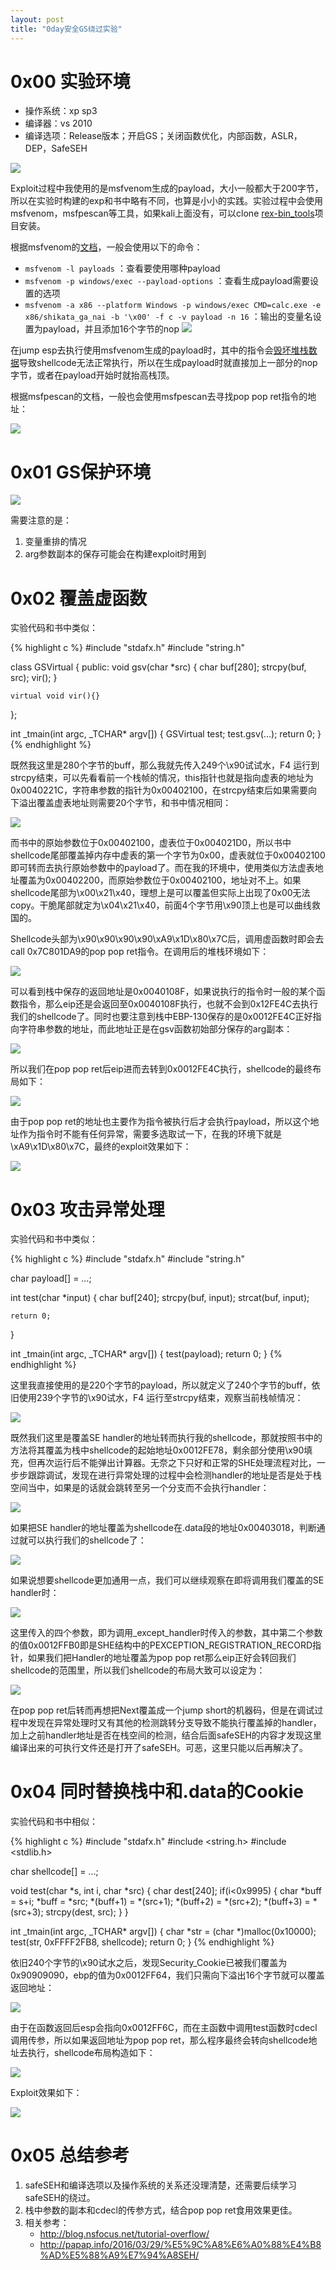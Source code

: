 ```yaml
---
layout: post
title: "0day安全GS绕过实验"
---
```


# 0x00 实验环境

* 操作系统：xp sp3
* 编译器：vs 2010
* 编译选项：Release版本；开启GS；关闭函数优化，内部函数，ASLR，DEP，SafeSEH

<!-- more -->

![][1]

Exploit过程中我使用的是msfvenom生成的payload，大小一般都大于200字节，所以在实验时构建的exp和书中略有不同，也算是小小的实践。实验过程中会使用msfvenom，msfpescan等工具，如果kali上面没有，可以clone [rex-bin_tools](https://github.com/rapid7/rex-bin_tools)项目安装。

根据msfvenom的[文档](https://www.offensive-security.com/metasploit-unleashed/msfvenom/)，一般会使用以下的命令：

* `msfvenom -l payloads` ：查看要使用哪种payload
* `msfvenom -p windows/exec --payload-options` ：查看生成payload需要设置的选项
* `msfvenom -a x86 --platform Windows -p windows/exec CMD=calc.exe -e x86/shikata_ga_nai -b '\x00' -f c -v payload -n 16` ：输出的变量名设置为payload，并且添加16个字节的nop
    ![][2]

在jump esp去执行使用msfvenom生成的payload时，其中的指令会[毁坏堆栈数据](http://www.programlife.net/win32-bind-port-shellcode.html)导致shellcode无法正常执行，所以在生成payload时就直接加上一部分的nop字节，或者在payload开始时就抬高栈顶。

根据msfpescan的文档，一般也会使用msfpescan去寻找pop pop ret指令的地址：

![][3]

# 0x01 GS保护环境

![][4]

需要注意的是：

1. 变量重排的情况
2. arg参数副本的保存可能会在构建exploit时用到

# 0x02 覆盖虚函数

实验代码和书中类似：

{% highlight c %}
#include "stdafx.h"
#include "string.h"


class GSVirtual
{
public:
	void gsv(char *src)
	{
		char buf[280];
		strcpy(buf, src);
		vir();
	}

	virtual void vir(){}
};

int _tmain(int argc, _TCHAR* argv[])
{
	GSVirtual test;
	test.gsv(…);
	return 0;
}
{% endhighlight %}

既然我这里是280个字节的buff，那么我就先传入249个\x90试试水，F4 运行到strcpy结束，可以先看看前一个栈帧的情况，this指针也就是指向虚表的地址为0x0040221C，字符串参数的指针为0x00402100，在strcpy结束后如果需要向下溢出覆盖虚表地址则需要20个字节，和书中情况相同：

![][5]

而书中的原始参数位于0x00402100，虚表位于0x004021D0，所以书中shellcode尾部覆盖掉内存中虚表的第一个字节为0x00，虚表就位于0x00402100即可转而去执行原始参数中的payload了。而在我的环境中，使用类似方法虚表地址覆盖为0x00402200，而原始参数位于0x00402100，地址对不上。如果shellcode尾部为\x00\x21\x40，理想上是可以覆盖但实际上出现了0x00无法copy。干脆尾部就定为\x04\x21\x40，前面4个字节用\x90顶上也是可以曲线救国的。

Shellcode头部为\x90\x90\x90\x90\xA9\x1D\x80\x7C后，调用虚函数时即会去call 0x7C801DA9的pop pop ret指令。在调用后的堆栈环境如下：

![][6]

可以看到栈中保存的返回地址是0x0040108F，如果说执行的指令时一般的某个函数指令，那么eip还是会返回至0x0040108F执行，也就不会到0x12FE4C去执行我们的shellcode了。同时也要注意到栈中EBP-130保存的是0x0012FE4C正好指向字符串参数的地址，而此地址正是在gsv函数初始部分保存的arg副本：

![][7]

所以我们在pop pop ret后eip进而去转到0x0012FE4C执行，shellcode的最终布局如下：

![][8]

由于pop pop ret的地址也主要作为指令被执行后才会执行payload，所以这个地址作为指令时不能有任何异常，需要多选取试一下，在我的环境下就是\xA9\x1D\x80\x7C，最终的exploit效果如下：

![][9]

# 0x03 攻击异常处理

实验代码和书中类似：

{% highlight c %}
#include "stdafx.h"
#include "string.h"


char payload[] = …;

int test(char *input)
{
	char buf[240];
	strcpy(buf, input);
	strcat(buf, input);

	return 0;
}

int _tmain(int argc, _TCHAR* argv[])
{
	test(payload);
	return 0;
}
{% endhighlight %}

这里我直接使用的是220个字节的payload，所以就定义了240个字节的buff，依旧使用239个字节的\x90试水，F4 运行至strcpy结束，观察当前栈帧情况：

![][10]

既然我们这里是覆盖SE handler的地址转而执行我的shellcode，那就按照书中的方法将其覆盖为栈中shellcode的起始地址0x0012FE78，剩余部分使用\x90填充，但再次运行后不能弹出计算器。无奈之下只好和正常的SHE处理流程对比，一步步跟踪调试，发现在进行异常处理的过程中会检测handler的地址是否是处于栈空间当中，如果是的话就会跳转至另一个分支而不会执行handler：

![][11]

如果把SE handler的地址覆盖为shellcode在.data段的地址0x00403018，判断通过就可以执行我们的shellcode了：

![][12]

如果说想要shellcode更加通用一点，我们可以继续观察在即将调用我们覆盖的SE handler时：

![][13]

这里传入的四个参数，即为调用_except_handler时传入的参数，其中第二个参数的值0x0012FFB0即是SHE结构中的PEXCEPTION_REGISTRATION_RECORD指针，如果我们把Handler的地址覆盖为pop pop ret那么eip正好会转回我们shellcode的范围里，所以我们shellcode的布局大致可以设定为：

![][14]

在pop pop ret后转而再想把Next覆盖成一个jump short的机器码，但是在调试过程中发现在异常处理时又有其他的检测跳转分支导致不能执行覆盖掉的handler，加上之前handler地址是否在栈空间的检测，结合后面safeSEH的内容才发现这里编译出来的可执行文件还是打开了safeSEH。可恶，这里只能以后再解决了。

# 0x04 同时替换栈中和.data的Cookie

实验代码和书中相似：

{% highlight c %}
#include "stdafx.h"
#include <string.h>
#include <stdlib.h>

char shellcode[] = …;

void test(char *s, int i, char *src)
{
	char dest[240];
	if(i<0x9995)
	{
		char *buff = s+i;
		*buff = *src;
		*(buff+1) = *(src+1);
		*(buff+2) = *(src+2);
		*(buff+3) = *(src+3);
		strcpy(dest, src);
	}
}

int _tmain(int argc, _TCHAR* argv[])
{
	char *str = (char *)malloc(0x10000);
	test(str, 0xFFFF2FB8, shellcode);
	return 0;
}
{% endhighlight %}

依旧240个字节的\x90试水之后，发现Security_Cookie已被我们覆盖为0x90909090，ebp的值为0x0012FF64，我们只需向下溢出16个字节就可以覆盖返回地址：

![][15]

由于在函数返回后esp会指向0x0012FF6C，而在主函数中调用test函数时cdecl调用传参，所以如果返回地址为pop pop ret，那么程序最终会转向shellcode地址去执行，shellcode布局构造如下：

![][16]

Exploit效果如下：

![][17]

# 0x05 总结参考

1. safeSEH和编译选项以及操作系统的关系还没理清楚，还需要后续学习safeSEH的绕过。
2. 栈中参数的副本和cdecl的传参方式，结合pop pop ret食用效果更佳。
3. 相关参考：
    * <http://blog.nsfocus.net/tutorial-overflow/>
    * <http://papap.info/2016/03/29/%E5%9C%A8%E6%A0%88%E4%B8%AD%E5%88%A9%E7%94%A8SEH/>

[1]:http://ojyzyrhpd.bkt.clouddn.com/20170919/1.png
[2]:http://ojyzyrhpd.bkt.clouddn.com/20170919/2.png
[3]:http://ojyzyrhpd.bkt.clouddn.com/20170919/3.png
[4]:http://ojyzyrhpd.bkt.clouddn.com/20170919/4.png
[5]:http://ojyzyrhpd.bkt.clouddn.com/20170919/5.png
[6]:http://ojyzyrhpd.bkt.clouddn.com/20170919/6.png
[7]:http://ojyzyrhpd.bkt.clouddn.com/20170919/7.png
[8]:http://ojyzyrhpd.bkt.clouddn.com/20170919/8.png
[9]:http://ojyzyrhpd.bkt.clouddn.com/20170919/9.png
[10]:http://ojyzyrhpd.bkt.clouddn.com/20170919/10.png
[11]:http://ojyzyrhpd.bkt.clouddn.com/20170919/11.png
[12]:http://ojyzyrhpd.bkt.clouddn.com/20170919/12.png
[13]:http://ojyzyrhpd.bkt.clouddn.com/20170919/13.png
[14]:http://ojyzyrhpd.bkt.clouddn.com/20170919/14.png
[15]:http://ojyzyrhpd.bkt.clouddn.com/20170919/15.png
[16]:http://ojyzyrhpd.bkt.clouddn.com/20170919/16.png
[17]:http://ojyzyrhpd.bkt.clouddn.com/20170919/17.png
